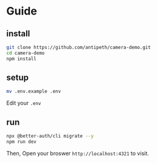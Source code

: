 # Guide
## install
```bash
git clone https://github.com/antipeth/camera-demo.git
cd camera-demo
npm install
```
## setup
```bash
mv .env.example .env
```
Edit your `.env`
## run
```bash
npx @better-auth/cli migrate --y
npm run dev
```
Then, Open your broswer `http://localhost:4321` to visit.